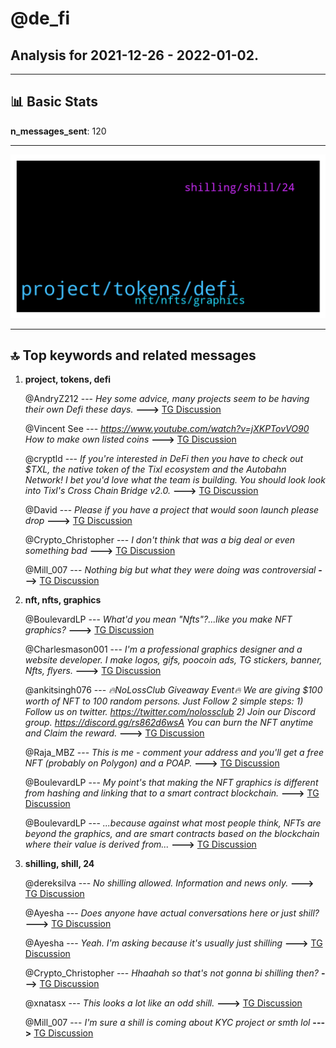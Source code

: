 # **@de_fi**
 ## Analysis for **2021-12-26** - **2022-01-02**.

---

## 📊 **Basic Stats**

**n_messages_sent**: 120

---
![wordcloud](de_fi_7Days_wordcloud.png)

---


## 🔝 **Top keywords and related messages**

1. **project, tokens, defi**

    @AndryZ212 --- *Hey some advice, many projects seem to be having their own Defi these days.* **--->** [TG Discussion](https://t.me/de_fi/232855)

    @Vincent See --- *https://www.youtube.com/watch?v=jXKPTovVO90 How to make own listed coins* **--->** [TG Discussion](https://t.me/de_fi/232910)

    @cryptld --- *If you're interested in DeFi then you have to check out $TXL, the native token of the Tixl ecosystem and the Autobahn Network! I bet you'd love what the team is building. You should look look into Tixl's Cross Chain Bridge v2.0.* **--->** [TG Discussion](https://t.me/de_fi/232284)

    @David --- *Please if you have a project that would soon launch please drop* **--->** [TG Discussion](https://t.me/de_fi/232091)

    @Crypto_Christopher --- *I don't think that was a big deal or even something bad* **--->** [TG Discussion](https://t.me/de_fi/232157)

    @Mill_007 --- *Nothing big but what they were doing was controversial* **--->** [TG Discussion](https://t.me/de_fi/232156)

2. **nft, nfts, graphics**

    @BoulevardLP --- *What'd you mean "Nfts"?...like you make NFT graphics?* **--->** [TG Discussion](https://t.me/de_fi/232860)

    @Charlesmason001 --- *I'm a professional graphics designer and a website developer. I make logos, gifs, poocoin ads, TG stickers, banner, Nfts, flyers.* **--->** [TG Discussion](https://t.me/de_fi/232851)

    @ankitsingh076 --- *🔥NoLossClub Giveaway Event🔥  We are giving $100 worth of NFT to 100 random persons. Just Follow 2 simple steps: 1) Follow us on twitter. https://twitter.com/nolossclub 2) Join our Discord group. https://discord.gg/rs862d6wsA  You can burn the NFT anytime and Claim the reward.* **--->** [TG Discussion](https://t.me/de_fi/232096)

    @Raja_MBZ --- *This is me - comment your address and you'll get a free NFT (probably on Polygon) and a POAP.* **--->** [TG Discussion](https://t.me/de_fi/232888)

    @BoulevardLP --- *My point's that making the NFT graphics is different from hashing and linking that to a smart contract blockchain.* **--->** [TG Discussion](https://t.me/de_fi/232863)

    @BoulevardLP --- *...because against what most people think, NFTs are beyond the graphics, and are smart contracts based on the blockchain where their value is derived from...* **--->** [TG Discussion](https://t.me/de_fi/232862)

3. **shilling, shill, 24**

    @dereksilva --- *No shilling allowed. Information and news only.* **--->** [TG Discussion](https://t.me/de_fi/232132)

    @Ayesha --- *Does anyone have actual conversations here or just shill?* **--->** [TG Discussion](https://t.me/de_fi/232124)

    @Ayesha --- *Yeah. I'm asking because it's usually just shilling* **--->** [TG Discussion](https://t.me/de_fi/232135)

    @Crypto_Christopher --- *Hhaahah so that's not gonna bi shilling then?* **--->** [TG Discussion](https://t.me/de_fi/232127)

    @xnatasx --- *This looks a lot like an odd shill.* **--->** [TG Discussion](https://t.me/de_fi/232543)

    @Mill_007 --- *I'm sure a shill is coming about KYC project or smth lol* **--->** [TG Discussion](https://t.me/de_fi/232122)

